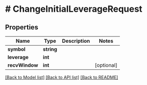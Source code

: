 # # ChangeInitialLeverageRequest

## Properties

Name | Type | Description | Notes
------------ | ------------- | ------------- | -------------
**symbol** | **string** |  |
**leverage** | **int** |  |
**recvWindow** | **int** |  | [optional]

[[Back to Model list]](../../README.md#models) [[Back to API list]](../../README.md#endpoints) [[Back to README]](../../README.md)
